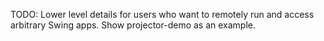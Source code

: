 TODO: Lower level details for users who want to remotely run and access arbitrary Swing apps. Show projector-demo as an example.
